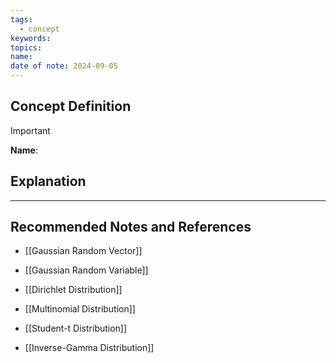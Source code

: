 ```yaml
---
tags:
  - concept
keywords: 
topics: 
name: 
date of note: 2024-09-05
---
```


## Concept Definition

>[!important]
>**Name**: 



## Explanation





-----------
##  Recommended Notes and References


- [[Gaussian Random Vector]]
- [[Gaussian Random Variable]]

- [[Dirichlet Distribution]]
- [[Multinomial Distribution]]

- [[Student-t Distribution]]
- [[Inverse-Gamma Distribution]]